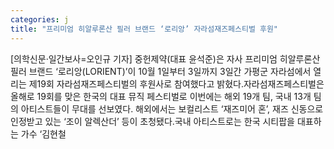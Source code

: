 ```yaml
---
categories: j
title: "프리미엄 히알루론산 필러 브랜드 ‘로리앙’ 자라섬재즈페스티벌 후원"
---
```

[의학신문·일간보사=오인규 기자] 중헌제약(대표 윤석준)은 자사 프리미엄 히알루론산 필러 브랜드 ‘로리앙(LORIENT)’이 10월 1일부터 3일까지 3일간 가평군 자라섬에서 열리는 제19회 자라섬재즈페스티벌의 후원사로 참여했다고 밝혔다.자라섬재즈페스티벌은 올해로 19회를 맞은 한국의 대표 뮤직 페스티벌로 이번에는 해외 19개 팀, 국내 13개 팀의 아티스트들이 무대를 선보였다. 해외에서는 보컬리스트 ‘재즈미어 혼’, 재즈 신동으로 인정받고 있는 ‘조이 알렉산더’ 등이 초청됐다.국내 아티스트로는 한국 시티팝을 대표하는 가수 ‘김현철